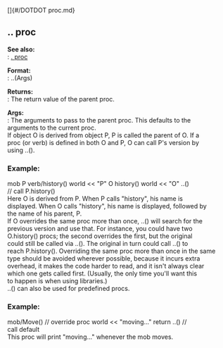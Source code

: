 []{#/DOTDOT proc.md}    
## .. proc    
**See also:**    
:   [. proc](/proc/%2e)    
<!-- -->    
**Format:**    
:   ..(Args)    
<!-- -->    
**Returns:**    
:   The return value of the parent proc.    
<!-- -->    
**Args:**    
:   The arguments to pass to the parent proc. This defaults to the    
    arguments to the current proc.    
If object O is derived from object P, P is called the parent of O. If a    
proc (or verb) is defined in both O and P, O can call P\'s version by    
using ..().    
### Example:    
mob P verb/history() world \<\< \"P\" O history() world \<\< \"O\" ..()    
// call P.history()    
Here O is derived from P. When P calls \"history\", his name is    
displayed. When O calls \"history\", his name is displayed, followed by    
the name of his parent, P.    
If O overrides the same proc more than once, ..() will search for the    
previous version and use that. For instance, you could have two    
O.history() procs; the second overrides the first, but the original    
could still be called via ..(). The original in turn could call ..() to    
reach P.history(). Overriding the same proc more than once in the same    
type should be avoided wherever possible, because it incurs extra    
overhead, it makes the code harder to read, and it isn\'t always clear    
which one gets called first. (Usually, the only time you\'ll want this    
to happen is when using libraries.)    
..() can also be used for predefined procs.    
### Example:    
mob/Move() // override proc world \<\< \"moving\...\" return ..() //    
call default    
This proc will print \"moving\...\" whenever the mob moves.  